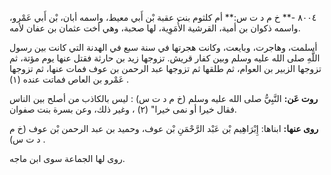٨٠٠٤ -** خ م د ت س:** أم كلثوم بنت عقبة بْن أَبي معيط، واسمه أبان، بْن أَبي عَمْرو، واسمه ذكوان بن أمية، القرشية الأُمَوِية، لها صحبة، وهي أخت عثمان بن عفان لأمه.

أسلمت، وهاجرت، وبايعت، وكانت هجرتها في سنة سبع في الهدنة التي كانت بين رسول اللَّهِ صلى الله عليه وسلم وبين كفار قريش. تزوجها زيد بن حارثة فقتل عنها يوم مؤتة، ثم تزوجها الزبير بن العوام، ثم طلقها ثم تزوجها عبد الرحمن بن عوف فمات عنها، ثم تزوجها عَمْرو بن العاص فماتت عنده (١) .

**روت عَن:** النَّبِيُّ صلى الله عليه وسلم (خ م د ت س) : ليس بالكاذب من أصلح بين الناس فقال خيرا أو نمى خيرا" (٢) ، وغير ذلك، وعن بسرة بنت صفوان.

**روى عنها:** ابناها: إِبْرَاهِيم بْن عَبْد الرَّحْمَنِ بْن عوف، وحميد بن عبد الرحمن بْن عوف (خ م د ت س) .

روى لها الجماعة سوى ابن ماجه.